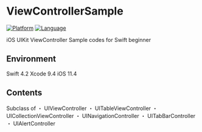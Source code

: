 # ViewControllerSample

[![Platform](http://img.shields.io/badge/platform-ios-blue.svg?style=flat
)](https://developer.apple.com/iphone/index.action)
[![Language](http://img.shields.io/badge/language-swift-brightgreen.svg?style=flat
)](https://developer.apple.com/swift)

iOS UIKit ViewController Sample codes for Swift beginner

## Environment

Swift 4.2
Xcode 9.4
iOS 11.4

## Contents

Subclass of
・ UIViewController
・ UITableViewController
・ UICollectionViewController
・ UINavigationController
・ UITabBarController
・ UIAlertController
